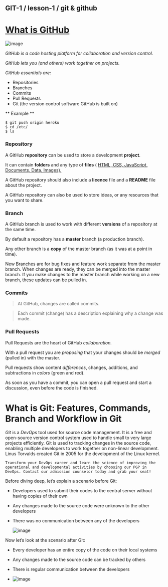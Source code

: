 ## GIT-1 / lesson-1 / git & github


# [What is GitHub](https://www.w3schools.com/whatis/whatis_github.asp)

![image](https://github.com/user-attachments/assets/06a50891-08c0-443b-a12f-a68b8c0c318f)

*GitHub is a code hosting platform for collaboration and version control.*

*GitHub lets you (and others) work together on projects.*

*GitHub essentials are:*
- Repositories
- Branches
- Commits
- Pull Requests
- Git (the version control software GitHub is built on)

** Example **

```
$ git push origin heroku
$ cd /etc/
$ ls
```

### Repository

A GitHub **repository** can be used to store a development **project**.

It can contain **folders** and any type of **files** ( <ins>HTML,  </int> <ins>CSS,  </int> <ins>JavaScript,  </int> <ins>Documents,  </int> <ins>Data,  </int> <ins> Images</int>).

A GitHub repository should also include a **licence** file and a __README__ file about the project.

A GitHub repository can also be used to store ideas, or any resources that you want to share.

### Branch

A GitHub branch is used to work with different **versions** of a repository at the same time. 

By default a repository has a **master** branch (a production branch).

Any other branch is a **copy** of the master branch (as it was at a point in time).

New Branches are for bug fixes and feature work separate from the master branch. When changes are ready, they can be merged into the master branch. If you make changes to the master branch while working on a new branch, these updates can be pulled in.

### Commits

> At GitHub, changes are called commits.

> Each commit (change) has a description explaining why a change was made.


### Pull Requests

Pull Requests are the heart of GitHub _collaboration._

With a pull request you are _proposing_ that your changes should be _merged_ (pulled in) with the master.

Pull requests show content _differences_, changes, additions, and subtractions in _colors_ (green and red).

As soon as you have a commit, you can open a pull request and start a discussion, even before the code is finished.

# What is Git: Features, Commands, Branch and Workflow in Git


_Git_ is a _DevOps_ tool used for source code management. It is a free and open-source version control system used to handle small to very large projects efficiently. Git is used to tracking changes in the source code, enabling multiple developers to work together on non-linear development. Linus Torvalds created Git in 2005 for the development of the Linux kernel.

```
Transform your DevOps career and learn the science of improving the operational and developmental activities by choosing our PGP in DevOps. Contact our admission counselor today and grab your seat!
```

Before diving deep, let’s explain a scenario before Git:

- Developers used to submit their codes to the central server without having copies of their own
- Any changes made to the source code were unknown to the other developers
- There was no communication between any of the developers

  ![image](https://github.com/user-attachments/assets/b592f036-875c-467d-a4f4-fca301a6b9d3)

Now let’s look at the scenario after Git:

- Every developer has an entire copy of the code on their local systems
- Any changes made to the source code can be tracked by others
- There is regular communication between the developers

- ![image](https://github.com/user-attachments/assets/fbfca28d-6f44-40da-9efd-7aa3f01479e9)

